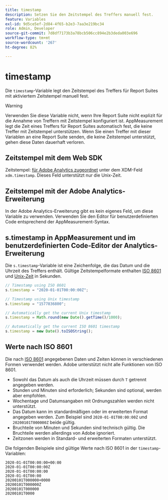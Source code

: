 ```yaml
---
title: timestamp
description: Setzen Sie den Zeitstempel des Treffers manuell fest.
feature: Variables
exl-id: 9d5ce5ef-2d84-4f65-b2e3-7aa3e219bc34
role: Admin, Developer
source-git-commit: 7d8df7173b3a78bcb506cc894e2b3deda003e696
workflow-type: tm+mt
source-wordcount: '267'
ht-degree: 82%

---
```


# timestamp

Die `timestamp`-Variable legt den Zeitstempel des Treffers für Report Suites mit aktiviertem Zeitstempel manuell fest.

>[!WARNING]
>
>Verwenden Sie diese Variable nicht, wenn Ihre Report Suite nicht explizit für die Annahme von Treffern mit Zeitstempel konfiguriert ist. AppMeasurement legt die Zeit eines Treffers für Report Suites automatisch fest, die keine Treffer mit Zeitstempel unterstützen. Wenn Sie einen Treffer mit dieser Variablen an eine Report Suite senden, die keine Zeitstempel unterstützt, gehen diese Daten dauerhaft verloren.

## Zeitstempel mit dem Web SDK

Zeitstempel: [für Adobe Analytics zugeordnet](https://experienceleague.adobe.com/docs/analytics/implementation/aep-edge/variable-mapping.html?lang=de) unter dem XDM-Feld `xdm.timestamp`. Dieses Feld unterstützt nur die Unix-Zeit.

## Zeitstempel mit der Adobe Analytics-Erweiterung

In der Adobe Analytics-Erweiterung gibt es kein eigenes Feld, um diese Variable zu verwenden. Verwenden Sie den Editor für benutzerdefinierten Code entsprechend der AppMeasurement-Syntax.

## s.timestamp in AppMeasurement und im benutzerdefinierten Code-Editor der Analytics-Erweiterung

Die `s.timestamp`-Variable ist eine Zeichenfolge, die das Datum und die Uhrzeit des Treffers enthält. Gültige Zeitstempelformate enthalten [ISO 8601](https://de.wikipedia.org/wiki/ISO_8601) und [Unix-Zeit](https://de.wikipedia.org/wiki/Unixzeit) in Sekunden.

```js
// Timestamp using ISO 8601
s.timestamp = "2020-01-01T00:00:00Z";

// Timestamp using Unix timestamp
s.timestamp = "1577836800";

// Automatically get the current Unix timestamp
s.timestamp = Math.round(new Date().getTime()/1000);

// Automatically get the current ISO 8601 timestamp
s.timestamp = new Date().toISOString();
```

## Werte nach ISO 8601

Die nach [ISO 8601](https://de.wikipedia.org/wiki/ISO_8601) angegebenen Daten und Zeiten können in verschiedenen Formen verwendet werden. Adobe unterstützt nicht alle Funktionen von ISO 8601.

* Sowohl das Datum als auch die Uhrzeit müssen durch `T` getrennt angegeben werden.
* Stunden und Minuten sind erforderlich; Sekunden sind optional, werden aber empfohlen.
* Wochentage und Datumsangaben mit Ordnungszahlen werden nicht unterstützt.
* Das Datum kann im standardmäßigen oder im erweiterten Format angegeben werden. Zum Beispiel sind `2020-01-01T00:00:00Z` und `20200101T000000Z` beide gültig.
* Bruchteile von Minuten und Sekunden sind technisch gültig. Die Bruchteile werden allerdings von Adobe ignoriert.
* Zeitzonen werden in Standard- und erweiterten Formaten unterstützt.

Die folgenden Beispiele sind gültige Werte nach ISO 8601 in der `timestamp`-Variablen:

```text
2020-01-01T00:00:00+00:00
2020-01-01T00:00:00Z
2020-01-01T00:00:00
2020-01-01T00:00
20200101T000000+0000
20200101T000000Z
20200101T000000
20200101T0000
```

